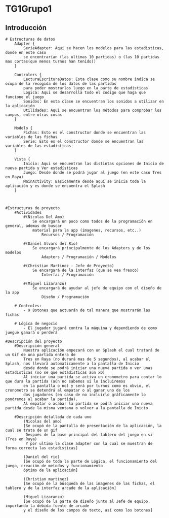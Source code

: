 # TG1Grupo1
## Introducción

    # Estructuras de datos
        Adapter {
            SerieAdapter: Aqui se hacen los modelos para las estadisticas, donde en este caso
            se encontrarían (las ultimas 10 partidas) o (las 10 partidas mas cortas(que menos turnos han tenido))
        }

        Controlers {
            LecturaEscrituraDatos: Esta clase como su nombre indica se ocupa de la recogida de los datos de las partidas
            para poder mostrarlos luego en la parte de estadisticas
            Logica: Aqui se desarrolla todo el codigo que haga que funcione el juego
            Sonidos: En esta clase se encuentran los sonidos a utilizar en la aplicación
            Utilidades: Aqui se encuentran los métodos para comprobar los campos, entre otras cosas
        }

        Modelo {
            Fichas: Esto es el constructor donde se encuentran las variables de las fichas
            Serie: Esto es el constructor donde se encuentran las variables de las estadisticas
        }

        Vista {
            Inicio: Aqui se encuentran las distintas opciones de Inicio de nueva partida y Ver estadísticas
            Juego: Desde donde se podrá jugar al juego (en este caso Tres en Raya)
            MainActivity: Basicamente desde aquí se inicia toda la aplicación y es donde se encuentra el Splash 
        }

        

    #Estructuras de proyecto
        #Actividades
            #(Nicolas Del Amo)
                Se encargará un poco como todos de la programación en general, ademas de buscar
                material para la app (imagenes, recursos, etc..)
                    Recursos / Programación

            #(Daniel Alvaro del Rio)
                Se encargará principalmente de los Adapters y de los modelos
                    Adapters / Programación / Modelos

            #(Christian Martinez - Jefe de Proyecto)
                Se encargará de la interfaz (que se vea fresco)
                    Interfaz / Programación

            #(Miguel Lizaranzu)
                Se encargará de ayudar al jefe de equipo con el diseño de la app
                    Diseño / Programación

        # Controles:
            - 9 Botones que actuarán de tal manera que mostrarán las fichas

        # Lógica de negocio
            - El jugador jugará contra la máquina y dependiendo de como juegue ganará o perderá

    #Descripción del proyecto
        #Descripción general
            Nuestra aplicación empezará con un Splash el cual tratará de un Gif de una partida entera de
            Tres en Raya (no durará mas de 5 segundos), al acabar el Splash, nos llevará automaticamente a la pantalla de Inicio
            desde donde se podrá iniciar una nueva partida o ver unas estadisticas (no se que estadisticas aún xD)
            Al iniciar una partida se activa un cronometro para contar lo que dura la partida (aún no sabemos si lo incluiremos
            en la pantalla o no) y será por turnos como es obvio, el cronometro se detendrá al empatar o al ganar uno de los
            dos jugadores (en caso de no incluirlo gráficamente lo pondremos al acabar la partida).
            Al empatar o acabar la partida se podrá iniciar una nueva partida desde la misma ventana o volver a la pantalla de Inicio

        #Descripción detallada de cada uno
            (Nicolas del amo)
            [Se ocupó de la pantalla de presentación de la aplicación, la cual se trata de un gif
             Después de la base principal del tablero del juego en si (Tres en Raya)
             Y por ultimo la clase adapter con la cual se muestran de forma correcta las estadisticas]

            (Daniel del rio)
            [Se ocupó de toda la parte de Lógica, el funcionamiento del juego, creación de metodos y funcionamiento
            óptimo de la aplicación]

            (Christian martinez)
            [Se ocupó de la búsqueda de las imagenes de las fichas, el tablero y de la interfaz arcade de la aplicación]

            (Miguel Lizaranzu)
            [Se ocupó de la parte de diseño junto al Jefe de equipo, importando la debida fuente de arcade
            y el diseño de los campos de texto, así como los botones]
